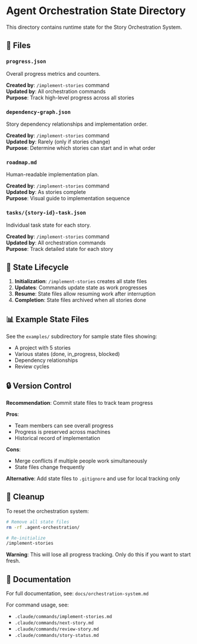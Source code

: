# Agent Orchestration State Directory

This directory contains runtime state for the Story Orchestration System.

## 📁 Files

### `progress.json`
Overall progress metrics and counters.

**Created by**: `/implement-stories` command  
**Updated by**: All orchestration commands  
**Purpose**: Track high-level progress across all stories

### `dependency-graph.json`
Story dependency relationships and implementation order.

**Created by**: `/implement-stories` command  
**Updated by**: Rarely (only if stories change)  
**Purpose**: Determine which stories can start and in what order

### `roadmap.md`
Human-readable implementation plan.

**Created by**: `/implement-stories` command  
**Updated by**: As stories complete  
**Purpose**: Visual guide to implementation sequence

### `tasks/{story-id}-task.json`
Individual task state for each story.

**Created by**: `/implement-stories` command  
**Updated by**: All orchestration commands  
**Purpose**: Track detailed state for each story

## 🔄 State Lifecycle

1. **Initialization**: `/implement-stories` creates all state files
2. **Updates**: Commands update state as work progresses
3. **Resume**: State files allow resuming work after interruption
4. **Completion**: State files archived when all stories done

## 📊 Example State Files

See the `examples/` subdirectory for sample state files showing:
- A project with 5 stories
- Various states (done, in_progress, blocked)
- Dependency relationships
- Review cycles

## 🔒 Version Control

**Recommendation**: Commit state files to track team progress

**Pros**:
- Team members can see overall progress
- Progress is preserved across machines
- Historical record of implementation

**Cons**:
- Merge conflicts if multiple people work simultaneously
- State files change frequently

**Alternative**: Add state files to `.gitignore` and use for local tracking only

## 🧹 Cleanup

To reset the orchestration system:

```bash
# Remove all state files
rm -rf .agent-orchestration/

# Re-initialize
/implement-stories
```

**Warning**: This will lose all progress tracking. Only do this if you want to start fresh.

## 📖 Documentation

For full documentation, see: `docs/orchestration-system.md`

For command usage, see:
- `.claude/commands/implement-stories.md`
- `.claude/commands/next-story.md`
- `.claude/commands/review-story.md`
- `.claude/commands/story-status.md`

